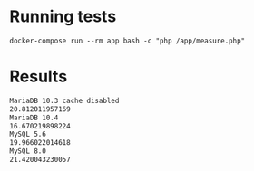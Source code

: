 # Running tests

```
docker-compose run --rm app bash -c "php /app/measure.php"    
```

# Results

```bash        
MariaDB 10.3 cache disabled
20.812011957169
MariaDB 10.4
16.670219898224
MySQL 5.6
19.966022014618
MySQL 8.0
21.420043230057
```
